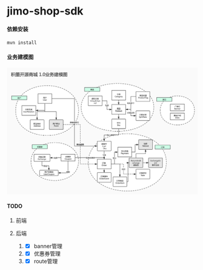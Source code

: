 # jimo-shop-sdk

#### 依赖安装
    mvn install

#### 业务建模图
![业务建模图](./docs/media/model.png)

#### TODO

1. 前端
    
2. 后端
    1. - [x] banner管理
    2. - [x] 优惠券管理
    3. - [x] route管理
